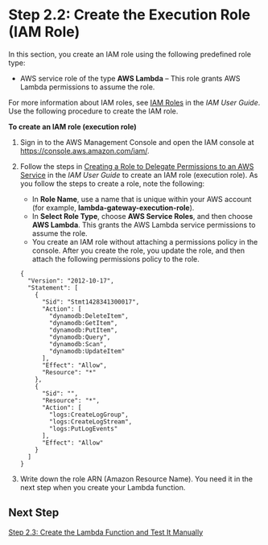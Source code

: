 # Step 2\.2: Create the Execution Role \(IAM Role\)<a name="with-on-demand-https-example-create-iam-role"></a>

In this section, you create an IAM role using the following predefined role type:
+ AWS service role of the type **AWS Lambda** – This role grants AWS Lambda permissions to assume the role\. 

 For more information about IAM roles, see [IAM Roles](https://docs.aws.amazon.com/IAM/latest/UserGuide/id_roles.html) in the *IAM User Guide*\. Use the following procedure to create the IAM role\.

**To create an IAM role \(execution role\)**

1. Sign in to the AWS Management Console and open the IAM console at [https://console\.aws\.amazon\.com/iam/](https://console.aws.amazon.com/iam/)\.

1. Follow the steps in [Creating a Role to Delegate Permissions to an AWS Service](https://docs.aws.amazon.com/IAM/latest/UserGuide/id_roles_create_for-service.html) in the *IAM User Guide* to create an IAM role \(execution role\)\. As you follow the steps to create a role, note the following:
   + In **Role Name**, use a name that is unique within your AWS account \(for example, **lambda\-gateway\-execution\-role**\)\. 
   + In **Select Role Type**, choose **AWS Service Roles**, and then choose **AWS Lambda**\. This grants the AWS Lambda service permissions to assume the role\.
   + You create an IAM role without attaching a permissions policy in the console\. After you create the role, you update the role, and then attach the following permissions policy to the role\.

   ```
   {
     "Version": "2012-10-17",
     "Statement": [
       {
         "Sid": "Stmt1428341300017",
         "Action": [
           "dynamodb:DeleteItem",
           "dynamodb:GetItem",
           "dynamodb:PutItem",
           "dynamodb:Query",
           "dynamodb:Scan",
           "dynamodb:UpdateItem"
         ],
         "Effect": "Allow",
         "Resource": "*"
       },
       {
         "Sid": "",
         "Resource": "*",
         "Action": [
           "logs:CreateLogGroup",
           "logs:CreateLogStream",
           "logs:PutLogEvents"
         ],
         "Effect": "Allow"
       }
     ]
   }
   ```

1. Write down the role ARN \(Amazon Resource Name\)\. You need it in the next step when you create your Lambda function\.

## Next Step<a name="with-on-demand-https-example-exe-role-next-step_1"></a>

 [Step 2\.3: Create the Lambda Function and Test It Manually](with-on-demand-https-example-upload-deployment-pkg_1.md) 